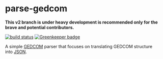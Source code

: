 # parse-gedcom

**This v2 branch is under heavy development is recommended only for the brave and
potential contributors.**

[![build status](https://secure.travis-ci.org/tmcw/parse-gedcom.svg)](http://travis-ci.org/tmcw/parse-gedcom)
[![Greenkeeper badge](https://badges.greenkeeper.io/tmcw/parse-gedcom.svg)](https://greenkeeper.io/)

A simple [GEDCOM](http://en.wikipedia.org/wiki/GEDCOM) parser that
focuses on translating GEDCOM structure into [JSON](http://www.json.org/).
